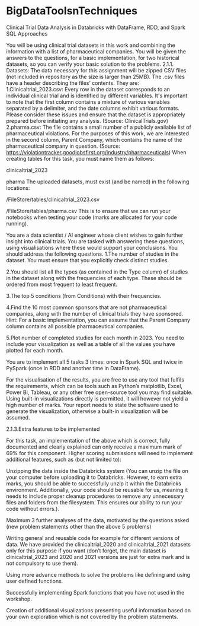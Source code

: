 # BigDataToolsnTechniques
Clinical Trial Data Analysis in Databricks with DataFrame, RDD, and Spark SQL Approaches

You will be using clinical trial datasets in this work and combining the information with a list of pharmaceutical companies. You will be given the answers to the questions, for a basic implementation, for two historical datasets, so you can verify your basic solution to the problems.
2.1.1.
Datasets:
The data necessary for this assignment will be zipped CSV files (not included in repository as the size is larger than 25MB). The .csv files have a header describing the files’ contents. They are:
1.Clinicaltrial_2023.csv:
Every row in the dataset corresponds to an individual clinical trial and is identified by different variables. It's important to note that the first column contains a mixture of various variables separated by a delimiter, and the date columns exhibit various formats. Please consider these issues and ensure that the dataset is appropriately prepared before initiating any analysis.
(Source: ClinicalTrials.gov)
2.pharma.csv:
The file contains a small number of a publicly available list of pharmaceutical violations. For the purposes of this work, we are interested in the second column, Parent Company, which contains the name of the pharmaceutical company in question.
(Source: https://violationtracker.goodjobsfirst.org/industry/pharmaceuticals)
When creating tables for this task, you must name them as follows:

clinicaltrial_2023

pharma
The uploaded datasets, must exist (and be named) in the following locations:

/FileStore/tables/clinicaltrial_2023.csv

/FileStore/tables/pharma.csv
This is to ensure that we can run your notebooks when testing your code (marks are allocated for your code running).

You are a data scientist / AI engineer whose client wishes to gain further insight into clinical trials. You are tasked with answering these questions, using visualisations where these would support your conclusions.
You should address the following questions.
1.The number of studies in the dataset. You must ensure that you explicitly check distinct studies.

2.You should list all the types (as contained in the Type column) of studies in the dataset along with the frequencies of each type. These should be ordered from most frequent to least frequent.

3.The top 5 conditions (from Conditions) with their frequencies.

4.Find the 10 most common sponsors that are not pharmaceutical companies, along with the number of clinical trials they have sponsored. Hint: For a basic implementation, you can assume that the Parent Company column contains all possible pharmaceutical companies.

5.Plot number of completed studies for each month in 2023. You need to include your visualization as well as a table of all the values you have plotted for each month.

You are to implement all 5 tasks 3 times: once in Spark SQL and twice in PySpark (once in RDD and another time in DataFrame).

For the visualisation of the results, you are free to use any tool that fulfils the requirements, which can be tools such as Python’s matplotlib, Excel, Power Bi, Tableau, or any other free open-source tool you may find suitable. Using built-in visualizations directly is permitted, it will however not yield a high number of marks. Your report needs to state the software used to generate the visualization, otherwise a built-in visualization will be assumed.

2.1.3.Extra features to be implemented 

For this task, an implementation of the above which is correct, fully documented and clearly explained can only receive a maximum mark of 69% for this component. Higher scoring submissions will need to implement additional features, such as (but not limited to):

Unzipping the data inside the Databricks system (You can unzip the file on your computer before uploading it to Databricks. However, to earn extra marks, you should be able to successfully unzip it within the Databricks environment. Additionally, your code should be reusable for us, meaning it needs to include proper cleanup procedures to remove any unnecessary files and folders from the filesystem. This ensures our ability to run your code without errors.).

Maximum 3 further analyses of the data, motivated by the questions asked (new problem statements other than the above 5 problems)

Writing general and reusable code for example for different versions of data. We have provided the clinicaltrial_2020 and clinicaltrial_2021 datasets only for this purpose if you want (don’t forget, the main dataset is clinicaltrial_2023 and 2020 and 2021 versions are just for extra mark and is not compulsory to use them).

Using more advance methods to solve the problems like defining and using user defined functions.

Successfully implementing Spark functions that you have not used in the workshop.

Creation of additional visualizations presenting useful information based on your own exploration which is not covered by the problem statements.
